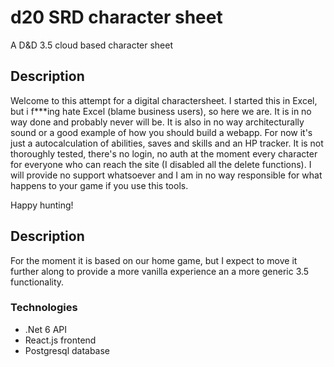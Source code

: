 # d20 SRD character sheet

A D&D 3.5 cloud based character sheet

## Description

Welcome to this attempt for a digital charactersheet. I started this in Excel, but i f***ing hate Excel (blame business users), so here we are. It is in no way done and probably never will be. It is also in no way architecturally sound or a good example of how you should build a webapp. For now it's just a autocalculation of abilities, saves and skills and an HP tracker. It is not thoroughly tested, there's no login, no auth at the moment every character for everyone who can reach the site (I disabled all the delete functions). I will provide no support whatsoever and I am in no way responsible for what happens to your game if you use this tools.

Happy hunting!

## Description

For the moment it is based on our home game, but I expect to move it further along to provide a more vanilla experience an a more generic 3.5 functionality.


### Technologies

* .Net 6 API
* React.js frontend
* Postgresql database
